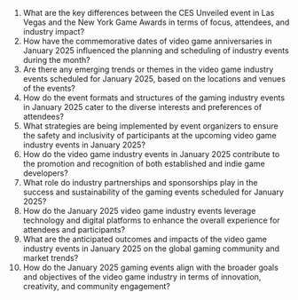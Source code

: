 1. What are the key differences between the CES Unveiled event in Las Vegas and the New York Game Awards in terms of focus, attendees, and industry impact?
2. How have the commemorative dates of video game anniversaries in January 2025 influenced the planning and scheduling of industry events during the month?
3. Are there any emerging trends or themes in the video game industry events scheduled for January 2025, based on the locations and venues of the events?
4. How do the event formats and structures of the gaming industry events in January 2025 cater to the diverse interests and preferences of attendees?
5. What strategies are being implemented by event organizers to ensure the safety and inclusivity of participants at the upcoming video game industry events in January 2025?
6. How do the video game industry events in January 2025 contribute to the promotion and recognition of both established and indie game developers?
7. What role do industry partnerships and sponsorships play in the success and sustainability of the gaming events scheduled for January 2025?
8. How do the January 2025 video game industry events leverage technology and digital platforms to enhance the overall experience for attendees and participants?
9. What are the anticipated outcomes and impacts of the video game industry events in January 2025 on the global gaming community and market trends?
10. How do the January 2025 gaming events align with the broader goals and objectives of the video game industry in terms of innovation, creativity, and community engagement?